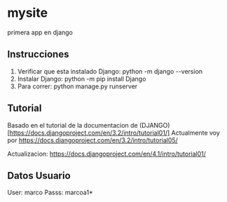 # mysite
primera app en django


## Instrucciones

1. Verificar que esta instalado Django: python -m django --version
2. Instalar Django: python -m pip install Django
3. Para correr: python manage.py runserver

## Tutorial
Basado en el tutorial de la documentacion de (DJANGO)[https://docs.djangoproject.com/en/3.2/intro/tutorial01/] 
Actualmente voy por https://docs.djangoproject.com/en/3.2/intro/tutorial05/

Actualizacion: https://docs.djangoproject.com/en/4.1/intro/tutorial01/


## Datos Usuario
User: marco
Passs: marcoa1*